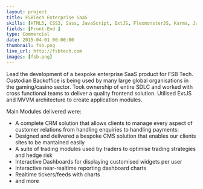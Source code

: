 ```yaml
---
layout: project
title: FSBTech Enterprise SaaS
skills: [HTML5, CSS3, Sass, JavaScript, ExtJS, FlexmonsterJS, Karma, Jasmine, Nightwatch, Gulp, Ant, Bash script]
fields: [Front-End ]
type: Commercial
date: 2015-04-01 00:00:00
thumbnail: fsb.png
live_url: http://fsbtech.com
images: [fsb.png]
---
```



Lead the development of a bespoke enterprise SaaS product for FSB Tech.
Custodian Backoffice is being used by many large global organisations in the gaming/casino sector.
Took ownership of entire SDLC and worked with cross functional teams to deliver a quality frontend solution.
Utilised ExtJS and MVVM architecture to create application modules.

Main Modules delivered were:

* A complete CRM solution that allows clients to manage every aspect of customer relations from handling enquiries to handling payments:
* Designed and delivered a bespoke CMS solution that enables our clients sites to be mantained easily
* A suite of trading modules used by traders to optimise trading strategies and hedge risk
* Interactive Dashboards for displaying customised widgets per user
* Interactive near-realtime reporting dashboard charts
* Realtime tickers/feeds with charts
* and more
